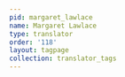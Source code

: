 ```yaml
---
pid: margaret_lawlace
name: Margaret Lawlace
type: translator
order: '118'
layout: tagpage
collection: translator_tags
---
```

